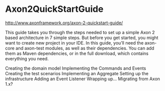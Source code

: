 # Axon2QuickStartGuide
http://www.axonframework.org/axon-2-quickstart-guide/

This guide takes you through the steps needed to set up a simple Axon 2 based architecture in 7 simple steps. But before you get started, you might want to create new project in your IDE. In this guide, you’ll need the axon-core and axon-test modules, as well as their dependencies. You can add them as Maven dependencies, or in the full download, which contains everything you need.

Creating the domain model
Implementing the Commands and Events
Creating the test scenarios
Implementing an Aggregate
Setting up the infrastructure
Adding an Event Listener
Wrapping up…
Migrating from Axon 1.x?
